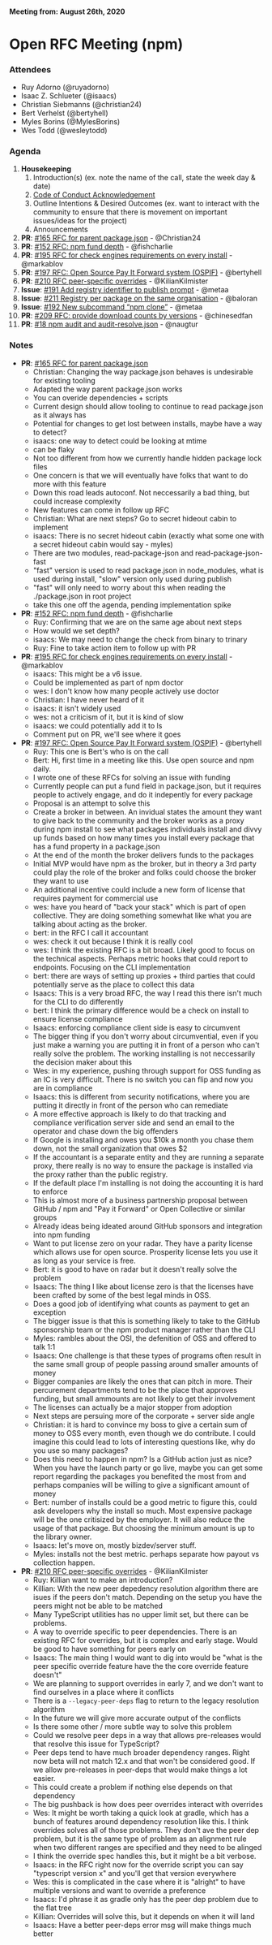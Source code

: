 #### Meeting from: August 26th, 2020

# Open RFC Meeting (npm)

### Attendees
- Ruy Adorno (@ruyadorno)
- Isaac Z. Schlueter (@isaacs)
- Christian Siebmanns (@christian24)
- Bert Verhelst (@bertyhell)
- Myles Borins (@MylesBorins)
- Wes Todd (@wesleytodd)

### Agenda
1. **Housekeeping**
	1. Introduction(s) (ex. note the name of the call, state the week day & date)
	1. [Code of Conduct Acknowledgement](https://www.npmjs.com/policies/conduct)
	1. Outline Intentions & Desired Outcomes (ex. want to interact with the community to ensure that there is movement on important issues/ideas for the project)
	1. Announcements
1. **PR**: [#165 RFC for parent package.json](https://github.com/npm/rfcs/pull/165) - @Christian24
1. **PR**: [#152 RFC: npm fund depth](https://github.com/npm/rfcs/pull/152) - @fishcharlie
1. **PR**: [#195 RFC for check engines requirements on every install](https://github.com/npm/rfcs/pull/195) - @markablov
1. **PR**: [#197 RFC: Open Source Pay It Forward system (OSPIF)](https://github.com/npm/rfcs/pull/197) - @bertyhell
1. **PR**: [#210 RFC peer-specific overrides](https://github.com/npm/rfcs/pull/210) - @KilianKilmister
1. **Issue**: [#191 Add registry identifier to publish prompt](https://github.com/npm/rfcs/issues/191) - @metaa
1. **Issue**: [#211 Registry per package on the same organisation](https://github.com/npm/rfcs/issues/211) - @baloran
1. **Issue**: [#192 New subcommand “npm clone”](https://github.com/npm/rfcs/issues/192) - @metaa
1. **PR**: [#209 RFC: provide download counts by versions](https://github.com/npm/rfcs/pull/209) - @chinesedfan
1. **PR**: [#18 npm audit and audit-resolve.json](https://github.com/npm/rfcs/pull/18) - @naugtur

### Notes
- **PR**: [#165 RFC for parent package.json](https://github.com/npm/rfcs/pull/165)
    - Christian: Changing the way package.json behaves is undesirable for existing tooling
    - Adapted the way parent package.json works
    - You can overide dependencies + scripts
    - Current design should allow tooling to continue to read package.json as it always has
    - Potential for changes to get lost between installs, maybe have a way to detect?
    - isaacs: one way to detect could be looking at mtime
    - can be flaky
    - Not too different from how we currently handle hidden package lock files
    - One concern is that we will eventually have folks that want to do more with this feature
    - Down this road leads autoconf. Not neccessarily a bad thing, but could increase complexity
    - New features can come in follow up RFC
    - Christian: What are next steps? Go to secret hideout cabin to implement
    - isaacs: There is no secret hideout cabin (exactly what some one with a secret hideout cabin would say - myles)
    - There are two modules, read-package-json and read-package-json-fast
    - "fast" version is used to read package.json in node_modules, what is used during install, "slow" version only used during publish
    - "fast" will only need to worry about this when reading the ./package.json in root project
    - take this one off the agenda, pending implementation spike
- **PR**: [#152 RFC: npm fund depth](https://github.com/npm/rfcs/pull/152) - @fishcharlie
    - Ruy: Confirming that we are on the same age about next steps
    - How would we set depth?
    - isaacs: We may need to change the check from binary to trinary
    - Ruy: Fine to take action item to follow up with PR
- **PR**: [#195 RFC for check engines requirements on every install](https://github.com/npm/rfcs/pull/195) - @markablov
    - isaacs: This might be a v6 issue.
    - Could be implemented as part of npm doctor
    - wes: I don't know how many people actively use doctor
    - Christian: I have never heard of it
    - isaacs: it isn't widely used
    - wes: not a criticism of it, but it is kind of slow
    - isaacs: we could potentially add it to ls
    - Comment put on PR, we'll see where it goes
- **PR**: [#197 RFC: Open Source Pay It Forward system (OSPIF)](https://github.com/npm/rfcs/pull/197) - @bertyhell
    - Ruy: This one is Bert's who is on the call
    - Bert: Hi, first time in a meeting like this. Use open source and npm daily.
    - I wrote one of these RFCs for solving an issue with funding
    - Currently people can put a fund field in package.json, but it requires people to actively engage, and do it indepently for every package
    - Proposal is an attempt to solve this
    - Create a broker in between. An invidual states the amount they want to give back to the community and the broker works as a proxy during npm install to see what packages individuals install and divvy up funds based on how many times you install every package that has a fund property in a package.json
    - At the end of the month the broker delivers funds to the packages
    - Initial MVP would have npm as the broker, but in theory a 3rd party could play the role of the broker and folks could choose the broker they want to use
    - An additional incentive could include a new form of license that requires payment for commercial use
    - wes: have you heard of "back your stack" which is part of open collective. They are doing something somewhat like what you are talking about acting as the broker.
    - bert: in the RFC I call it accountant
    - wes: check it out because I think it is really cool
    - wes: I think the existing RFC is a bit broad. Likely good to focus on the technical aspects. Perhaps metric hooks that could report to endpoints. Focusing on the CLI implementation
    - bert: there are ways of setting up proxies + third parties that could potentially serve as the place to collect this data
    - Isaacs: This is a very broad RFC, the way I read this there isn't much for the CLI to do differently
    - bert: I think the primary difference would be a check on install to ensure license compliance
    - Isaacs: enforcing compliance client side is easy to circumvent
    - The bigger thing if you don't worry about circumvential, even if you just make a warning you are putting it in front of a person who can't really solve the problem. The working installing is not neccessarily the decision maker about this
    - Wes: in my experience, pushing through support for OSS funding as an IC is very difficult. There is no switch you can flip and now you are in compliance
    - Isaacs: this is different from security notifications, where you are putting it directly in front of the person who can remediate
    - A more effective approach is likely to do that tracking and compliance verification server side and send an email to the operator and chase down the big offenders
    - If Google is installing and owes you $10k a month you chase them down, not the small organization that owes $2
    - If the accountant is a separate entity and they are running a separate proxy, there really is no way to ensure the package is installed via the proxy rather than the public registry.
    - If the default place I'm installing is not doing the accounting it is hard to enforce
    - This is almost more of a business partnership proposal between GitHub / npm and "Pay it Forward" or Open Collective or similar groups
    - Already ideas being ideated around GitHub sponsors and integration into npm funding
    - Want to put license zero on your radar. They have a parity license which allows use for open source. Prosperity license lets you use it as long as your service is free.
    - Bert: it is good to have on radar but it doesn't really solve the problem
    - Isaacs: The thing I like about license zero is that the licenses have been crafted by some of the best legal minds in OSS.
    - Does a good job of identifying what counts as payment to get an exception
    - The bigger issue is that this is something likely to take to the GitHub sponsorship team or the npm product manager rather than the CLI
    - Myles: rambles about the OSI, the defenition of OSS and offered to talk 1:1
    - Isaacs: One challenge is that these types of programs often result in the same small group of people passing around smaller amounts of money
    - Bigger companies are likely the ones that can pitch in more. Their percurement departments tend to be the place that approves funding, but small ammounts are not likely to get their involvement
    - The licenses can actually be a major stopper from adoption
    - Next steps are persuing more of the corporate + server side angle
    - Christian: it is hard to convince my boss to give a certain sum of money to OSS every month, even though we do contribute. I could imagine this could lead to lots of interesting questions like, why do you use so many packages?
    - Does this need to happen in npm? Is a GitHub action just as nice? When you have the launch party or go live, maybe you can get some report regarding the packages you benefited the most from and perhaps companies will be willing to give a significant amount of money
    - Bert: number of installs could be a good metric to figure this, could ask developers why the install so much. Most expensive package will be the one critisized by the employer. It will also reduce the usage of that package. But choosing the minimum amount is up to the library owner.
    - Isaacs: let's move on, mostly bizdev/server stuff.
    - Myles: installs not the best metric.  perhaps separate how payout vs collection happen.
- **PR**: [#210 RFC peer-specific overrides](https://github.com/npm/rfcs/pull/210) - @KilianKilmister
    - Ruy: Killian want to make an introduction?
    - Killian: With the new peer depedency resolution algorithm there are isues if the peers don't match. Depending on the setup you have the peers might not be able to be matched
    - Many TypeScript utilities has no upper limit set, but there can be problems.
    - A way to override specific to peer dependencies. There is an existing RFC for overrides, but it is complex and early stage. Would be good to have something for peers early on
    - Isaacs: The main thing I would want to dig into would be "what is the peer specific override feature have the the core override feature doesn't"
    - We are planning to support overrides in early 7, and we don't want to find ourselves in a place where it conflicts
    - There is a `--legacy-peer-deps` flag to return to the legacy resolution algorithm
    - In the future we will give more accurate output of the conflicts
    - Is there some other / more subtle way to solve this problem
    - Could we resolve peer deps in a way that allows pre-releases would that resolve this issue for TypeScript?
    - Peer deps tend to have much broader dependency ranges. Right now beta will not match 12.x and that won't be considered good. If we allow pre-releases in peer-deps that would make things a lot easier.
    - This could create a problem if nothing else depends on that dependency
    - The big pushback is how does peer overrides interact with overrides
    - Wes: It might be worth taking a quick look at gradle, which has a bunch of features around dependency resolution like this. I think overrides solves all of those problems. They don't ave the peer dep problem, but it is the same type of problem as an alignment rule when two different ranges are specified and they need to be alinged
    - I think the override spec handles this, but it might be a bit verbose.
    - Isaacs: in the RFC right now for the override script you can say "typescript version x" and you'll get that version everywhere
    - Wes: this is complicated in the case where it is "alright" to have multiple versions and want to override a preference
    - Isaacs: I'd phrase it as gradle only has the peer dep problem due to the flat tree
    - Killian: Overrides will solve this, but it depends on when it will land
    - Isaacs: Have a better peer-deps error msg will make things much better
